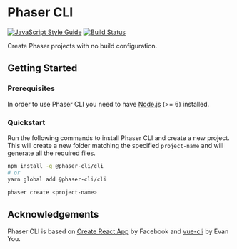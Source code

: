 # Phaser CLI

[![JavaScript Style Guide](https://img.shields.io/badge/code_style-standard-brightgreen.svg)](https://standardjs.com)
[![Build Status](https://travis-ci.org/phaser-cli/phaser-cli.svg?branch=dev)](https://travis-ci.org/phaser-cli/phaser-cli)

Create Phaser projects with no build configuration.

## Getting Started

### Prerequisites

In order to use Phaser CLI you need to have [Node.js][1] (>= 6) installed.

### Quickstart

Run the following commands to install Phaser CLI and create a new project. This
will create a new folder matching the specified `project-name` and will generate
all the required files.

```bash
npm install -g @phaser-cli/cli
# or
yarn global add @phaser-cli/cli

phaser create <project-name>
```

## Acknowledgements

Phaser CLI is based on [Create React App][2] by Facebook and [vue-cli][3] by
Evan You.

[1]: https://nodejs.org
[2]: https://github.com/facebook/create-react-app
[3]: https://github.com/vuejs/vue-cli
